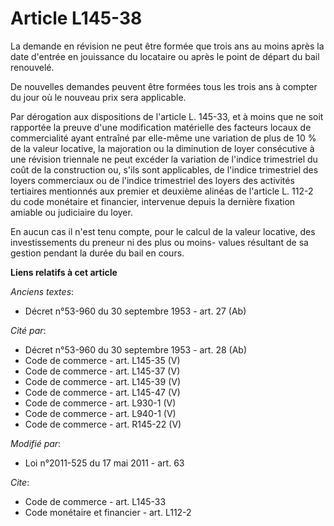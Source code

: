 # Article L145-38

La demande en révision ne peut être formée que trois ans au moins après la date d'entrée en jouissance du locataire ou après
le point de départ du bail renouvelé. 

De nouvelles demandes peuvent être formées tous les trois ans à compter du jour où le nouveau prix sera applicable. 

Par dérogation aux dispositions de l'article L. 145-33, et à moins que ne soit rapportée la preuve d'une modification
matérielle des facteurs locaux de commercialité ayant entraîné par elle-même une variation de plus de 10 % de la valeur
locative, la majoration ou la diminution de loyer consécutive à une révision triennale ne peut excéder la variation de
l'indice trimestriel du coût de la construction ou, s'ils  sont applicables, de l'indice trimestriel des loyers commerciaux
ou de  l'indice trimestriel des loyers des activités tertiaires mentionnés aux  premier et deuxième alinéas de l'article L.
112-2 du code monétaire et financier, intervenue depuis la dernière fixation amiable ou judiciaire du loyer. 

En aucun cas il n'est tenu compte, pour le calcul de la valeur locative, des investissements du preneur ni des plus ou moins-
values résultant de sa gestion pendant la durée du bail en cours.

**Liens relatifs à cet article**

_Anciens textes_:

  - Décret n°53-960 du 30 septembre 1953 - art. 27 (Ab)

_Cité par_:

  - Décret n°53-960 du 30 septembre 1953 - art. 28 (Ab)
  - Code de commerce - art. L145-35 (V)
  - Code de commerce - art. L145-37 (V)
  - Code de commerce - art. L145-39 (V)
  - Code de commerce - art. L145-47 (V)
  - Code de commerce - art. L930-1 (V)
  - Code de commerce - art. L940-1 (V)
  - Code de commerce - art. R145-22 (V)

_Modifié par_:

  - Loi n°2011-525 du 17 mai 2011 - art. 63

_Cite_:

  - Code de commerce - art. L145-33
  - Code monétaire et financier - art. L112-2
